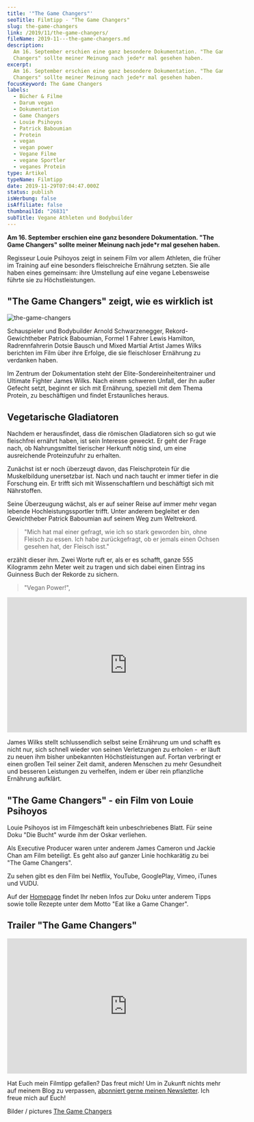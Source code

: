 ```yaml
---
title: '"The Game Changers"'
seoTitle: Filmtipp - "The Game Changers"
slug: the-game-changers
link: /2019/11/the-game-changers/
fileName: 2019-11---the-game-changers.md
description:
  Am 16. September erschien eine ganz besondere Dokumentation. "The Game
  Changers" sollte meiner Meinung nach jede*r mal gesehen haben.
excerpt:
  Am 16. September erschien eine ganz besondere Dokumentation. "The Game
  Changers" sollte meiner Meinung nach jede*r mal gesehen haben.
focusKeyword: The Game Changers
labels:
  - Bücher & Filme
  - Darum vegan
  - Dokumentation
  - Game Changers
  - Louie Psihoyos
  - Patrick Baboumian
  - Protein
  - vegan
  - vegan power
  - Vegane Filme
  - vegane Sportler
  - veganes Protein
type: Artikel
typeName: Filmtipp
date: 2019-11-29T07:04:47.000Z
status: publish
isWerbung: false
isAffiliate: false
thumbnailId: "26831"
subTitle: Vegane Athleten und Bodybuilder
---
```


<strong>Am 16. September erschien eine ganz besondere Dokumentation. "The Game
Changers" sollte meiner Meinung nach jede\*r mal gesehen haben.</strong>

Regisseur Louie Psihoyos zeigt in seinem Film vor allem Athleten, die früher im
Training auf eine besonders fleischreiche Ernährung setzten. Sie alle haben
eines gemeinsam: ihre Umstellung auf eine vegane Lebensweise führte sie zu
Höchstleistungen.

## "The Game Changers" zeigt, wie es wirklich ist

![the-game-changers](http://cardamonchai.com/wp-content/uploads/2019/11/the-game-changers-release-netflix-400x400.jpg)

Schauspieler und Bodybuilder Arnold Schwarzenegger, Rekord-Gewichtheber Patrick
Baboumian, Formel 1 Fahrer Lewis Hamilton, Radrennfahrerin Dotsie Bausch und
Mixed Martial Artist James Wilks berichten im Film über ihre Erfolge, die sie
fleischloser Ernährung zu verdanken haben.

Im Zentrum der Dokumentation steht der Elite-Sondereinheitentrainer und Ultimate
Fighter James Wilks. Nach einem schweren Unfall, der ihn außer Gefecht setzt,
beginnt er sich mit Ernährung, speziell mit dem Thema Protein, zu beschäftigen
und findet Erstaunliches heraus.

## Vegetarische Gladiatoren

Nachdem er herausfindet, dass die römischen Gladiatoren sich so gut wie
fleischfrei ernährt haben, ist sein Interesse geweckt. Er geht der Frage nach,
ob Nahrungsmittel tierischer Herkunft nötig sind, um eine ausreichende
Proteinzufuhr zu erhalten.

Zunächst ist er noch überzeugt davon, das Fleischprotein für die Muskelbildung
unersetzbar ist. Nach und nach taucht er immer tiefer in die Forschung ein. Er
trifft sich mit Wissenschaftlern und beschäftigt sich mit Nährstoffen.

Seine Überzeugung wächst, als er auf seiner Reise auf immer mehr vegan lebende
Hochleistungssportler trifft. Unter anderem begleitet er den Gewichtheber
Patrick Baboumian auf seinem Weg zum Weltrekord.

<blockquote>"Mich hat mal einer gefragt, wie ich so stark geworden bin, ohne Fleisch zu essen. Ich habe zurückgefragt, ob er jemals einen Ochsen gesehen hat, der Fleisch isst."</blockquote>

erzählt dieser ihm. Zwei Worte ruft er, als er es schafft, ganze 555 Kilogramm
zehn Meter weit zu tragen und sich dabei einen Eintrag ins Guinness Buch der
Rekorde zu sichern.

<blockquote>"Vegan Power!",</blockquote>

<iframe src="https://www.youtube.com/embed/aL4lb6IevWw" width="560" height="315" frameborder="0" allowfullscreen="allowfullscreen" data-mce-fragment="1"></iframe>

James Wilks stellt schlussendlich selbst seine Ernährung um und schafft es nicht
nur, sich schnell wieder von seinen Verletzungen zu erholen -  er läuft zu neuen
ihm bisher unbekannten Höchstleistungen auf. Fortan verbringt er einen großen
Teil seiner Zeit damit, anderen Menschen zu mehr Gesundheit und besseren
Leistungen zu verhelfen, indem er über rein pflanzliche Ernährung aufklärt.

## "The Game Changers" - ein Film von Louie Psihoyos

Louie Psihoyos ist im Filmgeschäft kein unbeschriebenes Blatt. Für seine Doku
"Die Bucht" wurde ihm der Oskar verliehen.

Als Executive Producer waren unter anderem James Cameron und Jackie Chan am Film
beteiligt. Es geht also auf ganzer Linie hochkarätig zu bei "The Game Changers".

Zu sehen gibt es den Film bei Netflix, YouTube, GooglePlay, Vimeo, iTunes und
VUDU.

Auf der [Homepage](https://gamechangersmovie.com/) findet Ihr neben Infos zur
Doku unter anderem Tipps sowie tolle Rezepte unter dem Motto "Eat like a Game
Changer".

## Trailer "The Game Changers"

<iframe src="https://www.youtube.com/embed/7JPGRGp4sSI" width="560" height="315" frameborder="0" allowfullscreen="allowfullscreen" data-mce-fragment="1"></iframe>

Hat Euch mein Filmtipp gefallen? Das freut mich! Um in Zukunft nichts mehr auf
meinem Blog zu verpassen, [abonniert gerne meinen Newsletter](#newsletter). Ich
freue mich auf Euch!

Bilder / pictures [The Game Changers](https://gamechangersmovie.com/)

